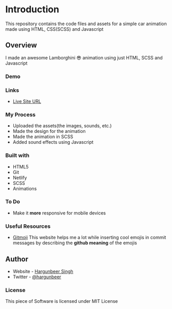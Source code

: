 # Introduction
This repository contains the code files and assets for a simple car animation made using HTML, CSS(SCSS) and Javascript

## Overview
I made an awesome Lamborghini :sunglasses: animation using just HTML, SCSS and Javascript

### Demo

### Links
- [Live Site URL]()

### My Process
- Uploaded the assets(the images, sounds, etc.)
- Made the design for the animation
- Made the animation in SCSS
- Added sound effects using Javascript

### Built with
- HTML5 
- Git
- Netlify
- SCSS
- Animations

### To Do
- Make it **more** responsive for mobile devices

### Useful Resources
- [Gitmoji](https://gitmoji.dev) This website helps me a lot while inserting cool emojis in commit messages by describing the **github meaning** of the emojis

## Author
- Website - [Hargunbeer Singh](https://hargunbeer.netlify.app)
- Twitter - [@hargunbeer](https://twitter.com/hargunbeer)

### License
This piece of Software is licensed under MIT License
